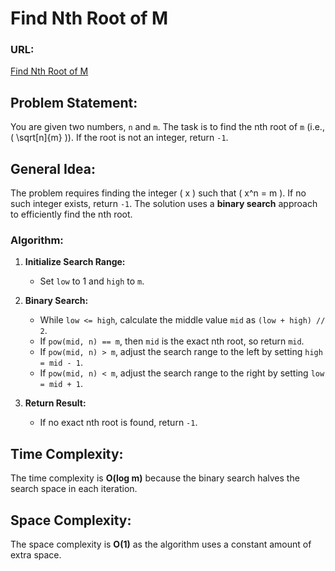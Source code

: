# Find Nth Root of M

### URL:
[Find Nth Root of M](https://www.geeksforgeeks.org/problems/find-nth-root-of-m5843/1?utm_source=youtube&utm_medium=collab_striver_ytdescription&utm_campaign=find-nth-root-of-m)

## Problem Statement:
You are given two numbers, `n` and `m`. The task is to find the nth root of `m` (i.e., \( \sqrt[n]{m} \)). If the root is not an integer, return `-1`.

## General Idea:
The problem requires finding the integer \( x \) such that \( x^n = m \). If no such integer exists, return `-1`. The solution uses a **binary search** approach to efficiently find the nth root.

### Algorithm:
1. **Initialize Search Range:**
   - Set `low` to 1 and `high` to `m`.

2. **Binary Search:**
   - While `low <= high`, calculate the middle value `mid` as `(low + high) // 2`.
   - If `pow(mid, n) == m`, then `mid` is the exact nth root, so return `mid`.
   - If `pow(mid, n) > m`, adjust the search range to the left by setting `high = mid - 1`.
   - If `pow(mid, n) < m`, adjust the search range to the right by setting `low = mid + 1`.

3. **Return Result:**
   - If no exact nth root is found, return `-1`.

## Time Complexity:
The time complexity is **O(log m)** because the binary search halves the search space in each iteration.

## Space Complexity:
The space complexity is **O(1)** as the algorithm uses a constant amount of extra space.

